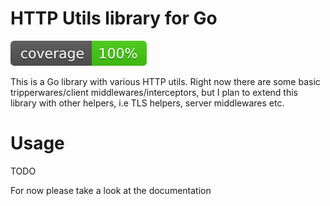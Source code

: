# HTTP Utils library for Go

![coverage](https://raw.githubusercontent.com/artur-borys/httputils/badges/.badges/master/coverage.svg)

This is a Go library with various HTTP utils.
Right now there are some basic tripperwares/client middlewares/interceptors,
but I plan to extend this library with other helpers, i.e TLS helpers,
server middlewares etc.

# Usage

TODO

For now please take a look at the documentation
